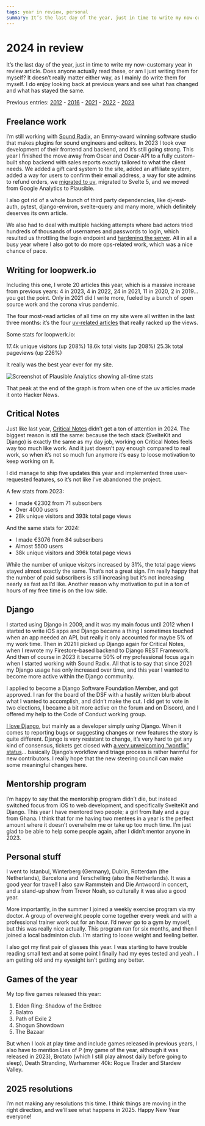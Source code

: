 ```yaml
---
tags: year in review, personal
summary: It’s the last day of the year, just in time to write my now-customary year in review article. Does anyone actually read these, or am I just writing them for myself? It doesn’t really matter either way, as I mainly do write them for myself. I do enjoy looking back at previous years and see what has changed and what has stayed the same.
---
```


# 2024 in review

It’s the last day of the year, just in time to write my now-customary year in review article. Does anyone actually read these, or am I just writing them for myself? It doesn’t really matter either way, as I mainly do write them for myself. I do enjoy looking back at previous years and see what has changed and what has stayed the same.

Previous entries:
[2012](/articles/2012/looking-back-2012/) - [2016](/articles/2016/2016-in-review/) - [2021](/articles/2021/2021-in-review/) - [2022](/articles/2022/2022-in-review/) - [2023](/articles/2023/2023-in-review/)

## Freelance work
I’m still working with [Sound Radix](https://www.soundradix.com), an Emmy-award winning software studio that makes plugins for sound engineers and editors. In 2023 I took over development of their frontend and backend, and it’s still going strong. This year I finished the move away from Oscar and Oscar-API to a fully custom-built shop backend with sales reports exactly tailored to what the client needs. We added a gift card system to the site, added an affiliate system, added a way for users to confirm their email address, a way for site admins to refund orders, we [migrated to uv](/articles/2024/migrate-poetry-to-uv/), migrated to Svelte 5, and we moved from Google Analytics to Plausible.

I also got rid of a whole bunch of third party dependencies, like dj-rest-auth, pytest, django-environ, svelte-query and many more, which definitely deserves its own article.

We also had to deal with multiple hacking attempts where bad actors tried hundreds of thousands of usernames and passwords to login, which resulted us throttling the login endpoint and [hardening the server](/articles/2024/hardening-web-server/). All in all a busy year where I also got to do more ops-related work, which was a nice chance of pace.

## Writing for loopwerk.io
Including this one, I wrote 20 articles this year, which is a massive increase from previous years: 4 in 2023, 4 in 2022, 24 in 2021, 11 in 2020, 2 in 2019... you get the point. Only in 2021 did I write more, fueled by a bunch of open source work and the corona virus pandemic.

The four most-read articles of all time on my site were all written in the last three months: it’s the four [uv-related articles](/articles/tag/uv/) that really racked up the views.

Some stats for loopwerk.io:

17.4k unique visitors (up 208%)
18.6k total visits (up 208%)
25.3k total pageviews (up 226%)

It really was the best year ever for my site.

![Screenshot of Plausible Analytics showing all-time stats](/articles/images/loopwerk-2024-stats.png)

That peak at the end of the graph is from when one of the uv articles made it onto Hacker News.

## Critical Notes
Just like last year, [Critical Notes](https://www.critical-notes.com) didn’t get a ton of attention in 2024. The biggest reason is stil the same: because the tech stack (SvelteKit and Django) is exactly the same as my day job, working on Critical Notes feels way too much like work. And it just doesn’t pay enough compared to real work, so when it’s not so much fun anymore it’s easy to loose motivation to keep working on it.

I did manage to ship five updates this year and implemented three user-requested features, so it’s not like I’ve abandoned the project.

A few stats from 2023:

- I made €2302 from 71 subscribers
- Over 4000 users
- 28k unique visitors and 393k total page views

And the same stats for 2024:

- I made €3076 from 84 subscribers
- Almost 5500 users
- 38k unique visitors and 396k total page views

While the number of unique visitors increased by 31%, the total page views stayed almost exactly the same. That’s not a great sign. I’m really happy that the number of paid subscribers is still increasing but it’s not increasing nearly as fast as I’d like. Another reason why motivation to put in a ton of hours of my free time is on the low side.

## Django
I started using Django in 2009, and it was my main focus until 2012 when I started to write iOS apps and Django became a thing I sometimes touched when an app needed an API, but really it only accounted for maybe 5% of my work time. Then in 2021 I picked up Django again for Critical Notes, when I rewrote my Firestore-based backend to Django REST Framework. And then of course in 2023 it became 50% of my professional focus again when I started working with Sound Radix. All that is to say that since 2021 my Django usage has only increased over time, and this year I wanted to become more active within the Django community.

I applied to become a Django Software Foundation Member, and got approved. I ran for the board of the DSF with a hastily written blurb about what I wanted to accomplish, and didn’t make the cut. I did get to vote in two elections, I became a bit more active on the forum and on Discord, and I offered my help to the Code of Conduct working group.

[I love Django](/articles/2024/django-vs-flask-vs-fastapi/), but  mainly as a developer simply *using* Django. When it comes to reporting bugs or suggesting changes or new features the story is quite different. Django is very resistant to change, it’s very hard to get any kind of consensus, tickets get closed with [a very unwelcoming “wontfix” status](https://hachyderm.io/@thibaudcolas@fosstodon.org/113673333405341446)... basically Django’s workflow and triage process is rather harmful for new contributors. I really hope that the new steering council can make some meaningful changes here. 

## Mentorship program
I’m happy to say that the mentorship program didn’t die, but instead switched focus from iOS to web development, and specifically SvelteKit and Django. This year I have mentored two people; a girl from Italy and a guy from Ghana. I think that for me having two mentees in a year is the perfect amount where it doesn’t overwhelm me or take up too much time. I’m just glad to be able to help some people again, after I didn’t mentor anyone in 2023.

## Personal stuff
I went to Istanbul, Winterberg (Germany), Dublin, Rotterdam (the Netherlands), Barcelona and Terschelling (also the Netherlands). It was a good year for travel! I also saw Rammstein and Die Antwoord in concert, and a stand-up show from Trevor Noah, so culturally it was also a good year.

More importantly, in the summer I joined a weekly exercise program via my doctor. A group of overweight people come together every week and with a professional trainer work out for an hour. I’d never go to a gym by myself, but this was really nice actually. This program ran for six months, and then I joined a local badminton club. I’m starting to loose weight and feeling better.

I also got my first pair of glasses this year. I was starting to have trouble reading small text and at some point I finally had my eyes tested and yeah.. I am getting old and my eyesight isn’t getting any better.

## Games of the year
My top five games released this year:

1. Elden Ring: Shadow of the Erdtree
2. Balatro
3. Path of Exile 2
4. Shogun Showdown
5. The Bazaar

But when I look at play time and include games released in previous years, I also have to mention Lies of P (my game of the year, although it was released in 2023), Brotato (which I still play almost daily before going to sleep), Death Stranding, Warhammer 40k: Rogue Trader and Stardew Valley.

## 2025 resolutions
I’m not making any resolutions this time. I think things are moving in the right direction, and we’ll see what happens in 2025. Happy New Year everyone!
